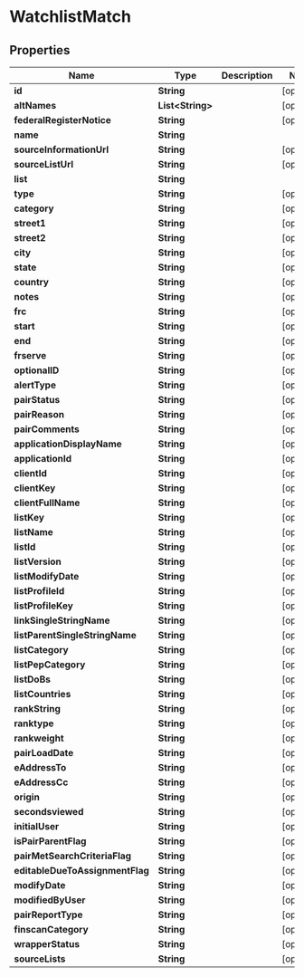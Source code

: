 

# WatchlistMatch

## Properties

Name | Type | Description | Notes
------------ | ------------- | ------------- | -------------
**id** | **String** |  |  [optional]
**altNames** | **List&lt;String&gt;** |  |  [optional]
**federalRegisterNotice** | **String** |  |  [optional]
**name** | **String** |  | 
**sourceInformationUrl** | **String** |  |  [optional]
**sourceListUrl** | **String** |  |  [optional]
**list** | **String** |  | 
**type** | **String** |  |  [optional]
**category** | **String** |  |  [optional]
**street1** | **String** |  |  [optional]
**street2** | **String** |  |  [optional]
**city** | **String** |  |  [optional]
**state** | **String** |  |  [optional]
**country** | **String** |  |  [optional]
**notes** | **String** |  |  [optional]
**frc** | **String** |  |  [optional]
**start** | **String** |  |  [optional]
**end** | **String** |  |  [optional]
**frserve** | **String** |  |  [optional]
**optionalID** | **String** |  |  [optional]
**alertType** | **String** |  |  [optional]
**pairStatus** | **String** |  |  [optional]
**pairReason** | **String** |  |  [optional]
**pairComments** | **String** |  |  [optional]
**applicationDisplayName** | **String** |  |  [optional]
**applicationId** | **String** |  |  [optional]
**clientId** | **String** |  |  [optional]
**clientKey** | **String** |  |  [optional]
**clientFullName** | **String** |  |  [optional]
**listKey** | **String** |  |  [optional]
**listName** | **String** |  |  [optional]
**listId** | **String** |  |  [optional]
**listVersion** | **String** |  |  [optional]
**listModifyDate** | **String** |  |  [optional]
**listProfileId** | **String** |  |  [optional]
**listProfileKey** | **String** |  |  [optional]
**linkSingleStringName** | **String** |  |  [optional]
**listParentSingleStringName** | **String** |  |  [optional]
**listCategory** | **String** |  |  [optional]
**listPepCategory** | **String** |  |  [optional]
**listDoBs** | **String** |  |  [optional]
**listCountries** | **String** |  |  [optional]
**rankString** | **String** |  |  [optional]
**ranktype** | **String** |  |  [optional]
**rankweight** | **String** |  |  [optional]
**pairLoadDate** | **String** |  |  [optional]
**eAddressTo** | **String** |  |  [optional]
**eAddressCc** | **String** |  |  [optional]
**origin** | **String** |  |  [optional]
**secondsviewed** | **String** |  |  [optional]
**initialUser** | **String** |  |  [optional]
**isPairParentFlag** | **String** |  |  [optional]
**pairMetSearchCriteriaFlag** | **String** |  |  [optional]
**editableDueToAssignmentFlag** | **String** |  |  [optional]
**modifyDate** | **String** |  |  [optional]
**modifiedByUser** | **String** |  |  [optional]
**pairReportType** | **String** |  |  [optional]
**finscanCategory** | **String** |  |  [optional]
**wrapperStatus** | **String** |  |  [optional]
**sourceLists** | **String** |  |  [optional]





